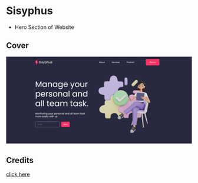 # Sisyphus
- Hero Section of Website
## Cover
![img](./cover.png)
## Credits
[click here](https://www.figma.com/@itsmebfg)
